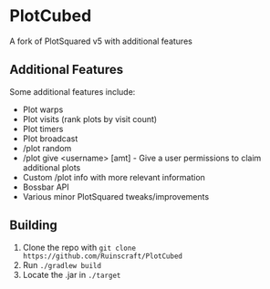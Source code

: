 # PlotCubed
A fork of PlotSquared v5 with additional features

## Additional Features
Some additional features include:
- Plot warps
- Plot visits (rank plots by visit count)
- Plot timers
- Plot broadcast
- /plot random
- /plot give \<username\> [amt] - Give a user permissions to claim additional plots
- Custom /plot info with more relevant information
- Bossbar API
- Various minor PlotSquared tweaks/improvements

## Building
1. Clone the repo with `git clone https://github.com/Ruinscraft/PlotCubed`
2. Run `./gradlew build`
3. Locate the .jar in `./target`
